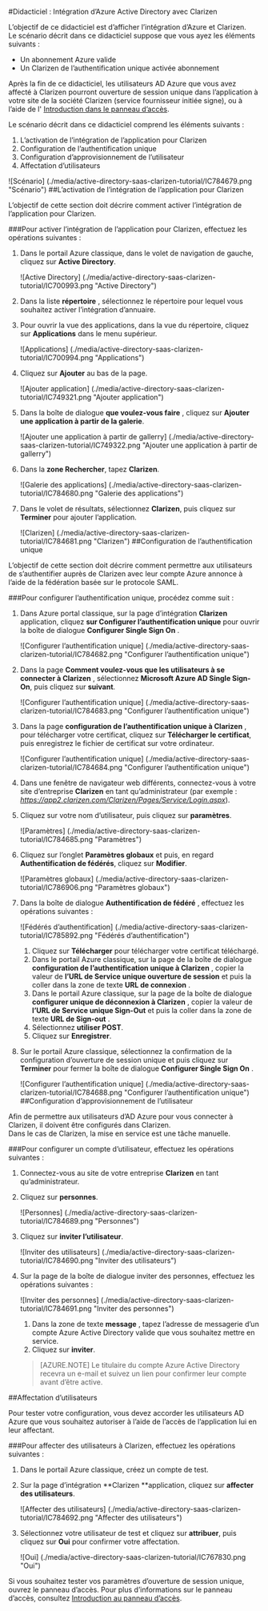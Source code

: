 <properties 
    pageTitle="Didacticiel : Intégration d’Azure Active Directory avec Clarizen | Microsoft Azure" 
    description="Apprenez à utiliser Clarizen avec Azure Active Directory pour activer l’ouverture de session unique, la mise en service automatique et bien plus encore !" 
    services="active-directory" 
    authors="jeevansd"  
    documentationCenter="na" 
    manager="femila"/>
<tags 
    ms.service="active-directory" 
    ms.devlang="na" 
    ms.topic="article" 
    ms.tgt_pltfrm="na" 
    ms.workload="identity" 
    ms.date="09/29/2016" 
    ms.author="jeedes" />

#<a name="tutorial-azure-active-directory-integration-with-clarizen"></a>Didacticiel : Intégration d’Azure Active Directory avec Clarizen

L’objectif de ce didacticiel est d’afficher l’intégration d’Azure et Clarizen.  
Le scénario décrit dans ce didacticiel suppose que vous ayez les éléments suivants :

-   Un abonnement Azure valide
-   Un Clarizen de l’authentification unique activée abonnement

Après la fin de ce didacticiel, les utilisateurs AD Azure que vous avez affecté à Clarizen pourront ouverture de session unique dans l’application à votre site de la société Clarizen (service fournisseur initiée signe), ou à l’aide de l' [Introduction dans le panneau d’accès](active-directory-saas-access-panel-introduction.md).

Le scénario décrit dans ce didacticiel comprend les éléments suivants :

1.  L’activation de l’intégration de l’application pour Clarizen
2.  Configuration de l’authentification unique
3.  Configuration d’approvisionnement de l’utilisateur
4.  Affectation d’utilisateurs

![Scénario] (./media/active-directory-saas-clarizen-tutorial/IC784679.png "Scénario")
##<a name="enabling-the-application-integration-for-clarizen"></a>L’activation de l’intégration de l’application pour Clarizen

L’objectif de cette section doit décrire comment activer l’intégration de l’application pour Clarizen.

###<a name="to-enable-the-application-integration-for-clarizen-perform-the-following-steps"></a>Pour activer l’intégration de l’application pour Clarizen, effectuez les opérations suivantes :

1.  Dans le portail Azure classique, dans le volet de navigation de gauche, cliquez sur **Active Directory**.

    ![Active Directory] (./media/active-directory-saas-clarizen-tutorial/IC700993.png "Active Directory")

2.  Dans la liste **répertoire** , sélectionnez le répertoire pour lequel vous souhaitez activer l’intégration d’annuaire.

3.  Pour ouvrir la vue des applications, dans la vue du répertoire, cliquez sur **Applications** dans le menu supérieur.

    ![Applications] (./media/active-directory-saas-clarizen-tutorial/IC700994.png "Applications")

4.  Cliquez sur **Ajouter** au bas de la page.

    ![Ajouter application] (./media/active-directory-saas-clarizen-tutorial/IC749321.png "Ajouter application")

5.  Dans la boîte de dialogue **que voulez-vous faire** , cliquez sur **Ajouter une application à partir de la galerie**.

    ![Ajouter une application à partir de gallerry] (./media/active-directory-saas-clarizen-tutorial/IC749322.png "Ajouter une application à partir de gallerry")

6.  Dans la **zone Rechercher**, tapez **Clarizen**.

    ![Galerie des applications] (./media/active-directory-saas-clarizen-tutorial/IC784680.png "Galerie des applications")

7.  Dans le volet de résultats, sélectionnez **Clarizen**, puis cliquez sur **Terminer** pour ajouter l’application.

    ![Clarizen] (./media/active-directory-saas-clarizen-tutorial/IC784681.png "Clarizen")
##<a name="configuring-single-sign-on"></a>Configuration de l’authentification unique

L’objectif de cette section doit décrire comment permettre aux utilisateurs de s’authentifier auprès de Clarizen avec leur compte Azure annonce à l’aide de la fédération basée sur le protocole SAML.

###<a name="to-configure-single-sign-on-perform-the-following-steps"></a>Pour configurer l’authentification unique, procédez comme suit :

1.  Dans Azure portal classique, sur la page d’intégration **Clarizen** application, cliquez **sur Configurer l’authentification unique** pour ouvrir la boîte de dialogue **Configurer Single Sign On** .

    ![Configurer l’authentification unique] (./media/active-directory-saas-clarizen-tutorial/IC784682.png "Configurer l’authentification unique")

2.  Dans la page **Comment voulez-vous que les utilisateurs à se connecter à Clarizen** , sélectionnez **Microsoft Azure AD Single Sign-On**, puis cliquez sur **suivant**.

    ![Configurer l’authentification unique] (./media/active-directory-saas-clarizen-tutorial/IC784683.png "Configurer l’authentification unique")

3.  Dans la page **configuration de l’authentification unique à Clarizen** , pour télécharger votre certificat, cliquez sur **Télécharger le certificat**, puis enregistrez le fichier de certificat sur votre ordinateur.

    ![Configurer l’authentification unique] (./media/active-directory-saas-clarizen-tutorial/IC784684.png "Configurer l’authentification unique")

4.  Dans une fenêtre de navigateur web différents, connectez-vous à votre site d’entreprise **Clarizen** en tant qu’administrateur (par exemple : *https://app2.clarizen.com/Clarizen/Pages/Service/Login.aspx*).

5.  Cliquez sur votre nom d’utilisateur, puis cliquez sur **paramètres**.

    ![Paramètres] (./media/active-directory-saas-clarizen-tutorial/IC784685.png "Paramètres")

6.  Cliquez sur l’onglet **Paramètres globaux** et puis, en regard **Authentification de fédérés**, cliquez sur **Modifier**.

    ![Paramètres globaux] (./media/active-directory-saas-clarizen-tutorial/IC786906.png "Paramètres globaux")

7.  Dans la boîte de dialogue **Authentification de fédéré** , effectuez les opérations suivantes :

    ![Fédérés d’authentification] (./media/active-directory-saas-clarizen-tutorial/IC785892.png "Fédérés d’authentification")

    1.  Cliquez sur **Télécharger** pour télécharger votre certificat téléchargé.
    2.  Dans le portail Azure classique, sur la page de la boîte de dialogue **configuration de l’authentification unique à Clarizen** , copier la valeur de **l’URL de Service unique ouverture de session** et puis la coller dans la zone de texte **URL de connexion** .
    3.  Dans le portail Azure classique, sur la page de la boîte de dialogue **configurer unique de déconnexion à Clarizen** , copier la valeur de **l’URL de Service unique Sign-Out** et puis la coller dans la zone de texte **URL de Sign-out** .
    4.  Sélectionnez **utiliser POST**.
    5.  Cliquez sur **Enregistrer**.

8.  Sur le portail Azure classique, sélectionnez la confirmation de la configuration d’ouverture de session unique et puis cliquez sur **Terminer** pour fermer la boîte de dialogue **Configurer Single Sign On** .

    ![Configurer l’authentification unique] (./media/active-directory-saas-clarizen-tutorial/IC784688.png "Configurer l’authentification unique")
##<a name="configuring-user-provisioning"></a>Configuration d’approvisionnement de l’utilisateur

Afin de permettre aux utilisateurs d’AD Azure pour vous connecter à Clarizen, il doivent être configurés dans Clarizen.  
Dans le cas de Clarizen, la mise en service est une tâche manuelle.

###<a name="to-provision-a-user-accounts-perform-the-following-steps"></a>Pour configurer un compte d’utilisateur, effectuez les opérations suivantes :

1.  Connectez-vous au site de votre entreprise **Clarizen** en tant qu’administrateur.

2.  Cliquez sur **personnes**.

    ![Personnes] (./media/active-directory-saas-clarizen-tutorial/IC784689.png "Personnes")

3.  Cliquez sur **inviter l’utilisateur**.

    ![Inviter des utilisateurs] (./media/active-directory-saas-clarizen-tutorial/IC784690.png "Inviter des utilisateurs")

4.  Sur la page de la boîte de dialogue inviter des personnes, effectuez les opérations suivantes :

    ![Inviter des personnes] (./media/active-directory-saas-clarizen-tutorial/IC784691.png "Inviter des personnes")

    1.  Dans la zone de texte **message** , tapez l’adresse de messagerie d’un compte Azure Active Directory valide que vous souhaitez mettre en service.
    2.  Cliquez sur **inviter**.

    >[AZURE.NOTE] Le titulaire du compte Azure Active Directory recevra un e-mail et suivez un lien pour confirmer leur compte avant d’être active.

##<a name="assigning-users"></a>Affectation d’utilisateurs

Pour tester votre configuration, vous devez accorder les utilisateurs AD Azure que vous souhaitez autoriser à l’aide de l’accès de l’application lui en leur affectant.

###<a name="to-assign-users-to-clarizen-perform-the-following-steps"></a>Pour affecter des utilisateurs à Clarizen, effectuez les opérations suivantes :

1.  Dans le portail Azure classique, créez un compte de test.

2.  Sur la page d’intégration **Clarizen **application, cliquez sur **affecter des utilisateurs**.

    ![Affecter des utilisateurs] (./media/active-directory-saas-clarizen-tutorial/IC784692.png "Affecter des utilisateurs")

3.  Sélectionnez votre utilisateur de test et cliquez sur **attribuer**, puis cliquez sur **Oui** pour confirmer votre affectation.

    ![Oui] (./media/active-directory-saas-clarizen-tutorial/IC767830.png "Oui")

Si vous souhaitez tester vos paramètres d’ouverture de session unique, ouvrez le panneau d’accès. Pour plus d’informations sur le panneau d’accès, consultez [Introduction au panneau d’accès](active-directory-saas-access-panel-introduction.md).
